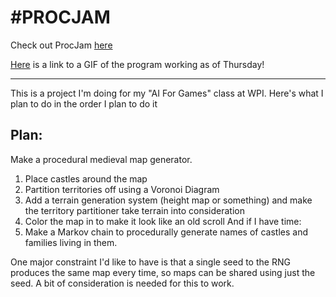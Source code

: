 # \#PROCJAM

Check out ProcJam [here](http://www.procjam.com/)

[Here](https://imgur.com/isLEbxt) is a link to a GIF of the program working as of Thursday!

---

This is a project I'm doing for my "AI For Games" class at WPI. Here's what I plan to do in the order I plan to do it

## Plan:

Make a procedural medieval map generator. 

1. Place castles around the map
2. Partition territories off using a Voronoi Diagram
3. Add a terrain generation system (height map or something) and make the territory partitioner take terrain into consideration
4. Color the map in to make it look like an old scroll
And if I have time:
5. Make a Markov chain to procedurally generate names of castles and families living in them. 

One major constraint I'd like to have is that a single seed to the RNG produces the same map every time, so maps can be shared using just the seed. A bit of consideration is needed for this to work.